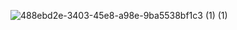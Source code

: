![488ebd2e-3403-45e8-a98e-9ba5538bf1c3 (1) (1)](https://github.com/user-attachments/assets/b50129d6-42a1-4e1e-b8ac-6d376edfb788)
